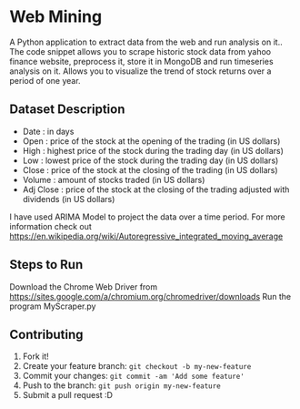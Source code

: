 # Web Mining
A Python application to extract data from the web and run analysis on it.. 
The code snippet allows you to scrape historic stock data from yahoo finance website, preprocess it, store it in MongoDB and run timeseries analysis on it. 
Allows you to visualize the trend of stock returns over a period of one year. 

## Dataset Description
* Date : in days
* Open : price of the stock at the opening of the trading (in US dollars)
* High : highest price of the stock during the trading day (in US dollars)
* Low : lowest price of the stock during the trading day (in US dollars)
* Close : price of the stock at the closing of the trading (in US dollars)
* Volume : amount of stocks traded (in US dollars)
* Adj Close : price of the stock at the closing of the trading adjusted with dividends (in US dollars)

I have used ARIMA Model to project the data over a time period. For more information check out https://en.wikipedia.org/wiki/Autoregressive_integrated_moving_average

## Steps to Run
Download the Chrome Web Driver from https://sites.google.com/a/chromium.org/chromedriver/downloads 
Run the program MyScraper.py

## Contributing
1. Fork it!
2. Create your feature branch: `git checkout -b my-new-feature`
3. Commit your changes: `git commit -am 'Add some feature'`
4. Push to the branch: `git push origin my-new-feature`
5. Submit a pull request :D
